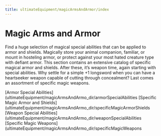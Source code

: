 ```yaml
---
title: ultimateEquipment/magicArmsAndArmor/index
---
```

# Magic Arms and Armor

Find a huge selection of magical special abilities that can be applied to armor and shields. Magically store your animal companion, familiar, or mount in hosteling armor, or protect against your most hated creature type with defiant armor. This section contains an extensive catalog of specific magical armor and shields. After these, it’s weapon time, again starting with special abilities. Why settle for a simple +1 longsword when you can have a heartseeker weapon capable of cutting through concealment? Last comes an assortment of specific magic weapons.

[Armor Special Abilities](ultimateEquipment/magicArmsAndArmo_dir/armorSpecialAbilities [Specific Magic Armor and Shields](ultimateEquipment/magicArmsAndArmo_dir/specificMagicArmorShields [Weapon Special Abilities](ultimateEquipment/magicArmsAndArmo_dir/weaponSpecialAbilities [Specific Magic Weapons](ultimateEquipment/magicArmsAndArmo_dir/specificMagicWeapons

